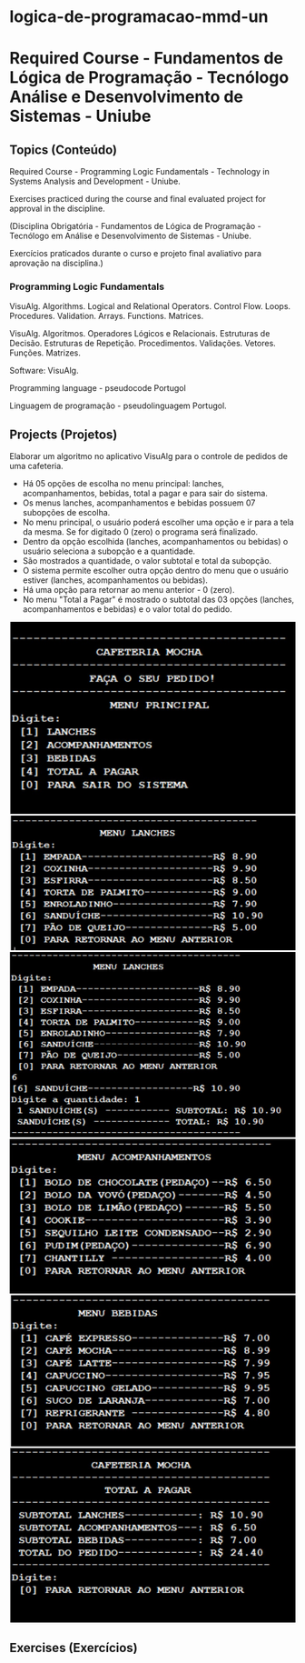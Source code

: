 # logica-de-programacao-mmd-un

<h1>Required Course - Fundamentos de Lógica de Programação - Tecnólogo Análise e Desenvolvimento de Sistemas - Uniube
</h1>

<h2>Topics (Conteúdo)</h2>

<p>Required Course - Programming Logic Fundamentals - Technology in Systems Analysis and Development - Uniube.</p>
<p>Exercises practiced during the course and final evaluated project for approval in the discipline.</p>

<p>(Disciplina Obrigatória - Fundamentos de Lógica de Programação - Tecnólogo em Análise e Desenvolvimento de  Sistemas - Uniube.</p>
<p>Exercícios praticados durante o curso e projeto final avaliativo para aprovação na disciplina.)</p>

<h3>Programming Logic Fundamentals</h3>

<p>VisuAlg. Algorithms. Logical and Relational Operators. Control Flow. Loops. Procedures. Validation. Arrays. Functions. Matrices.</p>

<p>VisuAlg. Algoritmos. Operadores Lógicos e Relacionais. Estruturas de Decisão. Estruturas de Repetição. Procedimentos. Validações. Vetores. Funções. Matrizes.</p>

<p>Software: VisuAlg.</p>
<p>Programming language - pseudocode Portugol</p>
<p>Linguagem de programação - pseudolinguagem Portugol.</>

<h2>Projects (Projetos)</h2>

Elaborar um algoritmo no aplicativo VisuAlg para o controle de pedidos de uma cafeteria.

<ul>
<li>Há 05 opções de escolha no menu principal: lanches, acompanhamentos, bebidas, total a pagar e para sair do sistema.</li>
<li>Os menus lanches, acompanhamentos e bebidas possuem 07 subopções de escolha.</li>
<li>No menu principal, o usuário poderá escolher uma opção e ir para a tela da mesma. Se for digitado 0 (zero) o programa será finalizado.</li>
<li>Dentro da opção escolhida (lanches, acompanhamentos ou bebidas) o usuário seleciona a subopção e a quantidade.</li>
<li>São mostrados a quantidade, o valor subtotal e total da subopção.</li>
<li> O sistema permite escolher outra opção dentro do menu que o usuário estiver (lanches, acompanhamentos ou bebidas).</li>
<li> Há uma opção para retornar ao menu anterior - 0 (zero).</li>
<li>No menu "Total a Pagar" é mostrado o subtotal das 03 opções (lanches, acompanhamentos e bebidas) e o valor total do pedido.</li>
</ul>
<img src="projeto-final-mmd/software-images/1.jpg" alt=" Software Image 1" width="" height="">
<img src="projeto-final-mmd/software-images/2.jpg" alt=" Software Image 2" width="" height="">
<img src="projeto-final-mmd/software-images/3.jpg" alt="Software Image 3" width="" height="">
<img src="projeto-final-mmd/software-images/4.jpg" alt="Software Image 4" width="" height="">
<img src="projeto-final-mmd/software-images/5.jpg" alt="Software Image 5" width="" height="">
<img src="projeto-final-mmd/software-images/6.jpg" alt="Software Image 6" width="" height="">

<!-- <ul>
<li><a href="" target="_blank"></a></li>
</ul> -->

<h2>Exercises (Exercícios)</h2>

<!-- <ul>
<li><a href="" target="_blank"></a></li>
</ul> -->
